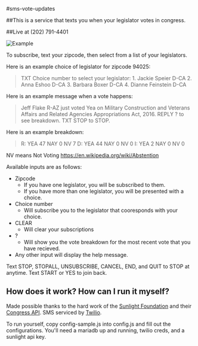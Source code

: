 #sms-vote-updates

##This is a service that texts you when your legislator votes in congress. 

##Live at (202) 791-4401

![Example](https://raw.githubusercontent.com/tennysonholloway/sms-vote-updates/master/eg.png)

To subscribe, text your zipcode, then select from a list of your legislators. 

Here is an example choice of legislator for zipcode 94025:

>TXT Choice number to select your legislator: 1. Jackie Speier D-CA 2. Anna Eshoo D-CA 3. Barbara Boxer D-CA 4. Dianne Feinstein D-CA

Here is an example message when a vote happens:

>Jeff Flake R-AZ just voted Yea on Military Construction and Veterans Affairs and Related Agencies Appropriations Act, 2016. REPLY ? to see breakdown. TXT STOP to STOP.

Here is an example breakdown:

>R: YEA 47 NAY 0 NV 7 D: YEA 44 NAY 0 NV 0 I: YEA 2 NAY 0 NV 0

NV means Not Voting https://en.wikipedia.org/wiki/Abstention

Available inputs are as follows:

* Zipcode
  * If you have one legislator, you will be subscribed to them.
  * If you have more than one legislator, you will be presented with a choice.
* Choice number
  * Will subscribe you to the legislator that cooresponds with your choice.
* CLEAR
  * Will clear your subscriptions
* ?
  * Will show you the vote breakdown for the most recent vote that you have recieved.
* Any other input will display the help message.

Text STOP, STOPALL, UNSUBSCRIBE, CANCEL, END, and QUIT to STOP at anytime. Text START or YES to join back. 


## How does it work? How can I run it myself?
Made possible thanks to the hard work of the [Sunlight Foundation](http://sunlightfoundation.com/) and their [Congress API](https://sunlightlabs.github.io/congress/). SMS serviced by [Twilio](https://www.twilio.com/). 

To run yourself, copy config-sample.js into config.js and fill out the configurations. You'll need a mariadb up and running, twilio creds, and a sunlight api key. 
